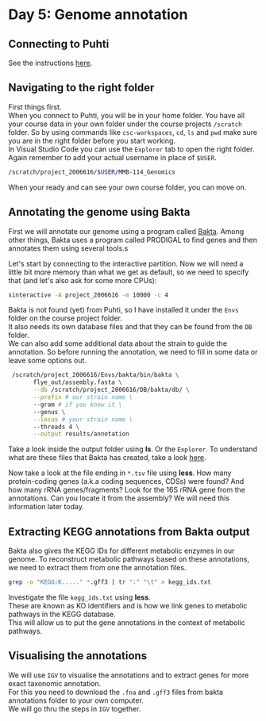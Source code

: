 # Day 5: Genome annotation

## Connecting to Puhti

See the instructions [here](01-UNIX-and-CSC.md#connecting-to-puhti).

## Navigating to the  right folder

First things first.  
When you connect to Puhti, you will be in your home folder. You have all your course data in your own folder under the course projects `/scratch` folder. So by using commands like `csc-workspaces`, `cd`, `ls` and `pwd` make sure you are in the right folder before you start working.  
In Visual Studio Code you can use the `Explorer` tab to open the right folder. Again remember to add your actual username in place of `$USER`.

```bash
/scratch/project_2006616/$USER/MMB-114_Genomics
```

When your ready and can see your own course folder, you can move on.  

## Annotating the genome using Bakta

First we will annotate our genome using a program called [Bakta](https://github.com/oschwengers/bakta). Among other things, Bakta uses a program called PRODIGAL to find genes and then annotates them using several tools.s

Let's start by connecting to the interactive partition. Now we will need a little bit more memory than what we get as default, so we need to specify that (and let's also ask for some more CPUs):

```bash
sinteractive -A project_2006616 -m 10000 -c 4
```

Bakta is not found (yet) from Puhti, so I have installed it under the `Envs` folder on the course project folder.  
It also needs its own database files and that they can be found from the `DB` folder.  
We can also add some additional data about the strain to guide the annotation. So before running the annotation, we need to fill in some data or leave some options out.  

```bash
 /scratch/project_2006616/Envs/bakta/bin/bakta \
       flye_out/assembly.fasta \
       --db /scratch/project_2006616/DB/bakta/db/ \
       --prefix # our strain name \
       --gram # if you know it \
       --genus \
       --locus # your strain name \
       --threads 4 \
       --output results/annotation
```

Take a look inside the output folder using **ls**. Or the `Explorer`. To understand what are these files that Bakta has created, take a look [here](https://github.com/oschwengers/bakta#output).

Now take a look at the file ending in `*.tsv` file using **less**. How many protein-coding genes (a.k.a coding sequences, CDSs) were found? And how many rRNA genes/fragments?
Look for the 16S rRNA gene from the annotations. Can you locate it from the assembly? We will need this information later today.  

## Extracting KEGG annotations from Bakta output

Bakta also gives the KEGG IDs for different metabolic enzymes in our genome. To reconstruct metabolic pathways based on these annotations, we need to extract them from one the annotation files.  

```bash
grep -o "KEGG:K....." *.gff3 | tr ":" "\t" > kegg_ids.txt 
```

Investigate the file `kegg_ids.txt` using **less**.  
These are known as KO identifiers and is how we link genes to metabolic pathways in the KEGG database.  
This will allow us to put the gene annotations in the context of metabolic pathways.

## Visualising the annotations

We will use `IGV` to visualise the annotations and to extract genes for more exact taxonomic annotation.  
For this you need to download the `.fna` and `.gff3` files from bakta annotations folder to your own computer.  
We will go thru the steps in `IGV` together.  
